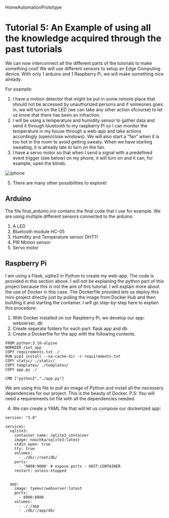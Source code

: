  HomeAutomationPrototype

# Tutorial 5: An Example of using all the knowledge acquired through the past tutorials

We can now interconnect all the different parts of the tutorials to make something cool!
We will use different sensors to setup an Edge Computing device. With only 1 arduino and 1 Raspberry Pi, we will make something nice already. 

For example:
1. I have a motion detector that might be put in some remote place that should not be accessed by unauthorized persons and if someones goes in, we will turn on the LED (we can take any other action ofcourse) to let us know that there has been an infraction.
2. I will be using a temperature and humidity sensor to gather data and send it through bluetooth to my raspberry Pi so I can monitor the temperature in my house through a web-app and take actions accordingly (open/close windows). We will also start a "fan" when it is too hot in the room to avoid getting sweaty. When we have starting sweating, it is already late to turn on the fan. 
3. I have a servo motor so that when I send a signal with a predefined event trigger (see below) on my phone, it will turn on and it can, for example, open the blinds.

![iphone](https://github.com/Mogreine29/HomeAutomationPrototype/assets/71849675/13ac67fe-a9f6-4ac4-bccb-86ad287b7764)


5. There are many other possibilities to explore!

## Arduino
The file final_arduino.ino contains the final code that I use for example. We are using multiple different sensors connected to the arduino:
1. A LED
2. Bluetooth module HC-05
3. Humidity and Temperature sensor DHT11
4. PIR Motion sensor 
5. Servo motor

## Raspberry Pi
I am using a Flask, sqlite3 in Python to create my web-app. The code is provided in this section above. 
I will not be explaining the python part of this project because this is not the aim of this tutorial. I will explain more about the use of Docker in this case. 
The Dockerfile provided lets us deploy this mini-project directly just by pulling the image from Docker Hub and then building it and starting the container.
I will go step-by-step here to explain this procedure:

1. With Docker installed on our Raspberry Pi, we develop our app: webserver, db
2. Create seperate folders for each part: flask app and db
3. Create a Dockerfile for the app with the following contents. 
```
FROM python:3.10-alpine
WORKDIR /iot_app
COPY requirements.txt ./
RUN pip3 install --no-cache-dir -r requirements.txt
COPY static/ ./static/
COPY templates/ ./templates/
COPY app.py ./

CMD ["python3","./app.py"]
```
We are using this file to pull an image of Python and install all the necessery dependencies for our project. This is the beauty of Docker.
P.S: You will need a requirements.txt file with all the dependencies needed.

4. We can create a YAML file that will let us compose our dockerized app:

```
version: "3.8"

services:
  sqlite3:
    container_name: sqlite3_container
    image: nouchka/sqlite3:latest
    stdin_open: true
    tty: true
    volumes:
      - ./db/:/root/db/
    ports:
      - '9000:9000' # expose ports - HOST:CONTAINER
    restart: unless-stopped


  app:
    image: tyemur/webserver:latest
    ports:
      - 8080:8080
    volumes:
      - ./:/app
      - ./db/:/app/db/
```
